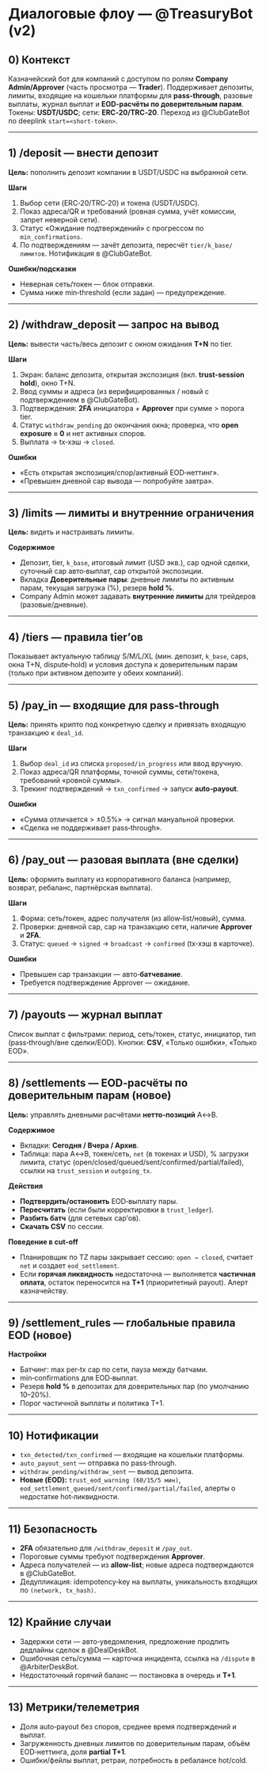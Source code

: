 # Диалоговые флоу — @TreasuryBot (v2)

## 0) Контекст
Казначейский бот для компаний с доступом по ролям **Company Admin/Approver** (часть просмотра — **Trader**). Поддерживает депозиты, лимиты, входящие на кошельки платформы для **pass‑through**, разовые выплаты, журнал выплат и **EOD‑расчёты по доверительным парам**. Токены: **USDT/USDC**; сети: **ERC‑20/TRC‑20**. Переход из @ClubGateBot по deeplink `start=<short‑token>`.

---

## 1) /deposit — внести депозит
**Цель:** пополнить депозит компании в USDT/USDC на выбранной сети.

**Шаги**
1. Выбор сети (ERC‑20/TRC‑20) и токена (USDT/USDC).
2. Показ адреса/QR и требований (ровная сумма, учёт комиссии, запрет неверной сети).
3. Статус «Ожидание подтверждений» с прогрессом по `min_confirmations`.
4. По подтверждениям — зачёт депозита, пересчёт `tier/k_base/лимитов`. Нотификация в @ClubGateBot.

**Ошибки/подсказки**
- Неверная сеть/токен — блок отправки.
- Сумма ниже min‑threshold (если задан) — предупреждение.

---

## 2) /withdraw_deposit — запрос на вывод
**Цель:** вывести часть/весь депозит с окном ожидания **T+N** по tier.

**Шаги**
1. Экран: баланс депозита, открытая экспозиция (вкл. **trust‑session hold**), окно T+N.
2. Ввод суммы и адреса (из верифицированных / новый с подтверждением в @ClubGateBot).
3. Подтверждения: **2FA** инициатора + **Approver** при сумме > порога tier.
4. Статус `withdraw_pending` до окончания окна; проверка, что **open exposure = 0** и нет активных споров.
5. Выплата → tx‑хэш → `closed`.

**Ошибки**
- «Есть открытая экспозиция/спор/активный EOD‑неттинг».
- «Превышен дневной cap вывода — попробуйте завтра».

---

## 3) /limits — лимиты и внутренние ограничения
**Цель:** видеть и настраивать лимиты.

**Содержимое**
- Депозит, tier, `k_base`, итоговый лимит (USD экв.), cap одной сделки, суточный cap авто‑выплат, cap открытой экспозиции.
- Вкладка **Доверительные пары**: дневные лимиты по активным парам, текущая загрузка (%), резерв **hold %**.
- Company Admin может задавать **внутренние лимиты** для трейдеров (разовые/дневные).

---

## 4) /tiers — правила tier’ов
Показывает актуальную таблицу S/M/L/XL (мин. депозит, `k_base`, caps, окна T+N, dispute‑hold) и условия доступа к доверительным парам (только при активном депозите у обеих компаний).

---

## 5) /pay_in — входящие для pass‑through
**Цель:** принять крипто под конкретную сделку и привязать входящую транзакцию к `deal_id`.

**Шаги**
1. Выбор `deal_id` из списка `proposed/in_progress` или ввод вручную.
2. Показ адреса/QR платформы, точной суммы, сети/токена, требований «ровной суммы».
3. Трекинг подтверждений → `txn_confirmed` → запуск **auto‑payout**.

**Ошибки**
- «Сумма отличается > ±0.5%» → сигнал мануальной проверки.
- «Сделка не поддерживает pass‑through».

---

## 6) /pay_out — разовая выплата (вне сделки)
**Цель:** оформить выплату из корпоративного баланса (например, возврат, ребаланс, партнёрская выплата).

**Шаги**
1. Форма: сеть/токен, адрес получателя (из allow‑list/новый), сумма.
2. Проверки: дневной cap, cap на транзакцию сети, наличие **Approver** и **2FA**.
3. Статус: `queued` → `signed` → `broadcast` → `confirmed` (tx‑хэш в карточке).

**Ошибки**
- Превышен cap транзакции — авто‑**батчевание**.
- Требуется подтверждение Approver — ожидание.

---

## 7) /payouts — журнал выплат
Список выплат с фильтрами: период, сеть/токен, статус, инициатор, тип (pass‑through/вне сделки/EOD). Кнопки: **CSV**, «Только ошибки», «Только EOD».

---

## 8) **/settlements — EOD‑расчёты по доверительным парам** (новое)
**Цель:** управлять дневными расчётами **нетто‑позиций** A↔B.

**Содержимое**
- Вкладки: **Сегодня / Вчера / Архив**.
- Таблица: пара A↔B, токен/сеть, `net` (в токенах и USD), % загрузки лимита, статус (open/closed/queued/sent/confirmed/partial/failed), ссылки на `trust_session` и `outgoing_tx`.

**Действия**
- **Подтвердить/остановить** EOD‑выплату пары.
- **Пересчитать** (если были корректировки в `trust_ledger`).
- **Разбить батч** (для сетевых cap’ов).
- **Скачать CSV** по сессии.

**Поведение в cut‑off**
- Планировщик по TZ пары закрывает сессию: `open → closed`, считает `net` и создает `eod_settlement`.
- Если **горячая ликвидность** недостаточна — выполняется **частичная оплата**, остаток переносится на **T+1** (приоритетный payout). Алерт казначейству.

---

## 9) /settlement_rules — глобальные правила EOD (новое)
**Настройки**
- Батчинг: max per‑tx cap по сети, пауза между батчами.
- min‑confirmations для EOD‑выплат.
- Резерв **hold %** в депозитах для доверительных пар (по умолчанию 10–20%).
- Порог частичной выплаты и политика T+1.

---

## 10) Нотификации
- `txn_detected/txn_confirmed` — входящие на кошельки платформы.
- `auto_payout_sent` — отправка по pass‑through.
- `withdraw_pending/withdraw_sent` — вывод депозита.
- **Новые (EOD):** `trust_eod_warning (60/15/5 мин)`, `eod_settlement_queued/sent/confirmed/partial/failed`, алерты о недостатке hot‑ликвидности.

---

## 11) Безопасность
- **2FA** обязательно для `/withdraw_deposit` и `/pay_out`.
- Пороговые суммы требуют подтверждения **Approver**.
- Адреса получателей — из **allow‑list**; новые адреса подтверждаются в @ClubGateBot.
- Дедупликация: idempotency‑key на выплаты, уникальность входящих по `(network, tx_hash)`.

---

## 12) Крайние случаи
- Задержки сети — авто‑уведомления, предложение продлить дедлайны сделок в @DealDeskBot.
- Ошибочная сеть/сумма — карточка инцидента, ссылка на `/dispute` в @ArbiterDeskBot.
- Недостаточный горячий баланс — постановка в очередь и **T+1**.

---

## 13) Метрики/телеметрия
- Доля auto‑payout без споров, среднее время подтверждений и выплат.
- Загруженность дневных лимитов по доверительным парам, объём EOD‑неттинга, доля **partial T+1**.
- Ошибки/фейлы выплат, ретраи, потребность в ребалансе hot/cold.

